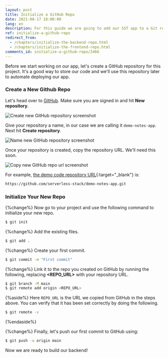 ```yaml
---
layout: post
title: Initialize a GitHub Repo
date: 2021-08-17 18:00:00
lang: en
description: For this guide we are going to add our SST app to a Git repo. We do this so that we can automate our deployments later by just pushing to GitHub.
ref: initialize-a-github-repo
redirect_from:
  - /chapters/initialize-the-backend-repo.html
  - /chapters/initialize-the-frontend-repo.html
comments_id: initialize-a-github-repo/2466
---
```


Before we start working on our app, let's create a GitHub repository for this project. It's a good way to store our code and we'll use this repository later to automate deploying our app.

### Create a New Github Repo

Let's head over to [GitHub](https://github.com). Make sure you are signed in and hit **New repository**.

![Create new GitHub repository screenshot](/assets/part2/create-new-github-repository.png)

Give your repository a name, in our case we are calling it `demo-notes-app`. Next hit **Create repository**.

![Name new GitHub repository screenshot](/assets/part2/name-new-github-repository.png)

Once your repository is created, copy the repository URL. We'll need this soon.

![Copy new GitHub repo url screenshot](/assets/part2/copy-new-github-repo-url.png)

For example, [the demo code repository URL](https://github.com/serverless-stack/demo-notes-app.git){:target="_blank"} is:

``` txt
https://github.com/serverless-stack/demo-notes-app.git
```

### Initialize Your New Repo

{%change%} Now go to your project and use the following command to initialize your new repo.

``` bash
$ git init
```

{%change%} Add the existing files.

``` bash
$ git add .
``` 

{%change%} Create your first commit.

``` bash
$ git commit -m "First commit" 
```

{%change%} Link it to the repo you created on GitHub by running the following, replacing **<REPO_URL>** with your repository URL.

``` bash
$ git branch -M main
$ git remote add origin <REPO_URL>
```
{%aside%}
Here `REPO_URL` is the URL we copied from GitHub in the steps above. You can verify that it has been set correctly by doing the following.

``` bash
$ git remote -v
```

{%endaside%}

{%change%} Finally, let's push our first commit to GitHub using:

``` bash
$ git push -u origin main
```

Now we are ready to build our backend!
